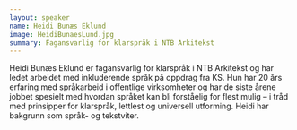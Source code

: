 ```yaml
---
layout: speaker
name: Heidi Bunæs Eklund
image: HeidiBunaesLund.jpg
summary: Fagansvarlig for klarspråk i NTB Arkitekst
---
```

Heidi Bunæs Eklund er fagansvarlig for klarspråk i NTB Arkitekst og har ledet arbeidet med inkluderende språk på oppdrag fra KS. Hun har 20 års erfaring med språkarbeid i offentlige virksomheter og har de siste årene jobbet spesielt med hvordan språket kan bli forståelig for flest mulig – i tråd med prinsipper for klarspråk, lettlest og universell utforming. Heidi har bakgrunn som språk- og tekstviter.
